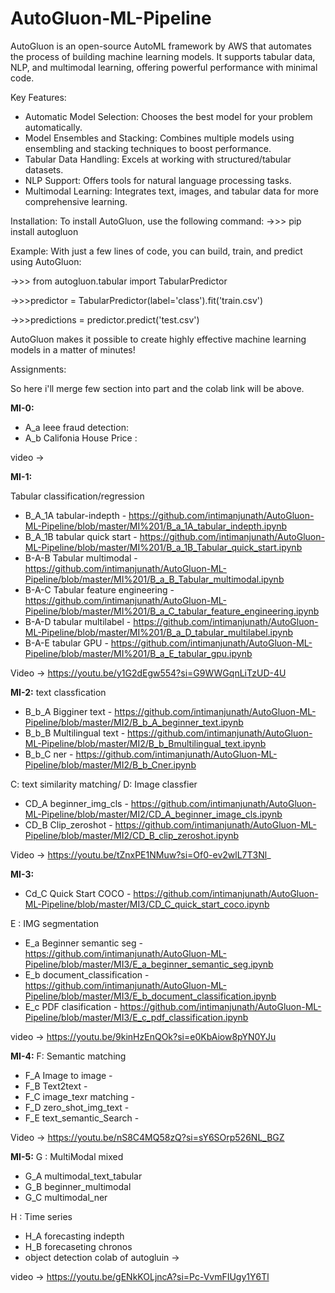 # AutoGluon-ML-Pipeline
AutoGluon is an open-source AutoML framework by AWS that automates the process of building machine learning models. It supports tabular data, NLP, and multimodal learning, offering powerful performance with minimal code.

Key Features:
* Automatic Model Selection: Chooses the best model for your problem automatically.
* Model Ensembles and Stacking: Combines multiple models using ensembling and stacking techniques to boost performance.
* Tabular Data Handling: Excels at working with structured/tabular datasets.
* NLP Support: Offers tools for natural language processing tasks.
* Multimodal Learning: Integrates text, images, and tabular data for more comprehensive learning.

Installation:
To install AutoGluon, use the following command:
->>> pip install autogluon

Example:
With just a few lines of code, you can build, train, and predict using AutoGluon:

->>> from autogluon.tabular import TabularPredictor

->>>predictor = TabularPredictor(label='class').fit('train.csv')

->>>predictions = predictor.predict('test.csv')

AutoGluon makes it possible to create highly effective machine learning models in a matter of minutes!


Assignments:

So here i'll merge few section into part and the colab link will be above. 

**MI-0:**
* A_a Ieee fraud detection: 
* A_b Califonia House Price : 

video -> 


**MI-1:**

Tabular classification/regression

* B_A_1A tabular-indepth - https://github.com/intimanjunath/AutoGluon-ML-Pipeline/blob/master/MI%201/B_a_1A_tabular_indepth.ipynb
* B_A_1B tabular quick start - https://github.com/intimanjunath/AutoGluon-ML-Pipeline/blob/master/MI%201/B_a_1B_Tabular_quick_start.ipynb
* B-A-B Tabular multimodal - https://github.com/intimanjunath/AutoGluon-ML-Pipeline/blob/master/MI%201/B_a_B_Tabular_multimodal.ipynb
* B-A-C Tabular feature engineering - https://github.com/intimanjunath/AutoGluon-ML-Pipeline/blob/master/MI%201/B_a_C_tabular_feature_engineering.ipynb
* B-A-D tabular multilabel - https://github.com/intimanjunath/AutoGluon-ML-Pipeline/blob/master/MI%201/B_a_D_tabular_multilabel.ipynb
* B-A-E tabular GPU - https://github.com/intimanjunath/AutoGluon-ML-Pipeline/blob/master/MI%201/B_a_E_tabular_gpu.ipynb

Video -> https://youtu.be/y1G2dEgw554?si=G9WWGqnLiTzUD-4U


**MI-2:**
text classfication
* B_b_A Bigginer text - https://github.com/intimanjunath/AutoGluon-ML-Pipeline/blob/master/MI2/B_b_A_beginner_text.ipynb
* B_b_B Multilingual text - https://github.com/intimanjunath/AutoGluon-ML-Pipeline/blob/master/MI2/B_b_Bmultilingual_text.ipynb
* B_b_C ner - https://github.com/intimanjunath/AutoGluon-ML-Pipeline/blob/master/MI2/B_b_Cner.ipynb

C: text similarity matching/ D: Image classfier 
* CD_A beginner_img_cls - https://github.com/intimanjunath/AutoGluon-ML-Pipeline/blob/master/MI2/CD_A_beginner_image_cls.ipynb
* CD_B Clip_zeroshot  - https://github.com/intimanjunath/AutoGluon-ML-Pipeline/blob/master/MI2/CD_B_clip_zeroshot.ipynb

Video -> https://youtu.be/tZnxPE1NMuw?si=Of0-ev2wlL7T3Nl_


**MI-3:**
* Cd_C Quick Start COCO  - https://github.com/intimanjunath/AutoGluon-ML-Pipeline/blob/master/MI3/CD_C_quick_start_coco.ipynb

E : IMG segmentation  
* E_a Beginner semantic seg - https://github.com/intimanjunath/AutoGluon-ML-Pipeline/blob/master/MI3/E_a_beginner_semantic_seg.ipynb
* E_b document_classification - https://github.com/intimanjunath/AutoGluon-ML-Pipeline/blob/master/MI3/E_b_document_classification.ipynb
* E_c PDF clasification - https://github.com/intimanjunath/AutoGluon-ML-Pipeline/blob/master/MI3/E_c_pdf_classification.ipynb

video -> https://youtu.be/9kinHzEnQOk?si=e0KbAiow8pYN0YJu


**MI-4:**
F: Semantic matching 
* F_A Image to image  - 
* F_B Text2text - 
* F_C image_texr matching - 
* F_D zero_shot_img_text - 
* F_E text_semantic_Search - 

Video -> https://youtu.be/nS8C4MQ58zQ?si=sY6SOrp526NL_BGZ


**MI-5:**
G : MultiModal mixed 
* G_A multimodal_text_tabular 
* G_B beginner_multimodal 
* G_C multimodal_ner 

H : Time series 
* H_A forecasting indepth
* H_B forecaseting chronos
* object detection colab of autogluin -> 

video -> https://youtu.be/gENkKOLjncA?si=Pc-VvmFIUgy1Y6Tl 

